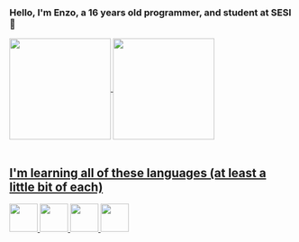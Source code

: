 <link rel="stylesheet" href="https://cdn.jsdelivr.net/gh/devicons/devicon@v2.15.1/devicon.min.css">

### Hello, I'm Enzo, a 16 years old programmer, and student at SESI 👋

<!--
**EnzoZKe/EnzoZKe** is a ✨ _special_ ✨ repository because its `README.md` (this file) appears on your GitHub profile.

Here are some ideas to get you started:

- 🔭 I’m currently working on ...
- 🌱 I’m currently learning ...
- 👯 I’m looking to collaborate on ...
- 🤔 I’m looking for help with ...
- 💬 Ask me about ...
- 📫 How to reach me: ...
- 😄 Pronouns: ...
- ⚡ Fun fact: ...
-->
<div>
  <a href="https://github.com/EnzoZKe">
  <img height=180em align="center" src="https://github-readme-stats.vercel.app/api?username=EnzoZKe&show_icons=true&theme=tokyonight">
<a href="https://github.com/EnzoZKe">
  <img height=180em align="center" src="https://github-readme-stats.vercel.app/api/top-langs/?username=EnzoZKe&layout=compact&theme=tokyonight">
</div>

<br>
<h2>I'm learning all of these languages (at least a little bit of each)</h2>
<div style="display: inline_block">
  <img src="https://cdn.jsdelivr.net/gh/devicons/devicon/icons/html5/html5-original.svg" style="Width: 50px"/>
  <img src="https://cdn.jsdelivr.net/gh/devicons/devicon/icons/css3/css3-original.svg" style="Width: 50px" />
  <img src="https://cdn.jsdelivr.net/gh/devicons/devicon/icons/javascript/javascript-original.svg" style="Width: 50px" />
  <img src="https://cdn.jsdelivr.net/gh/devicons/devicon/icons/csharp/csharp-original.svg" style="Width: 50px" />
</div>
